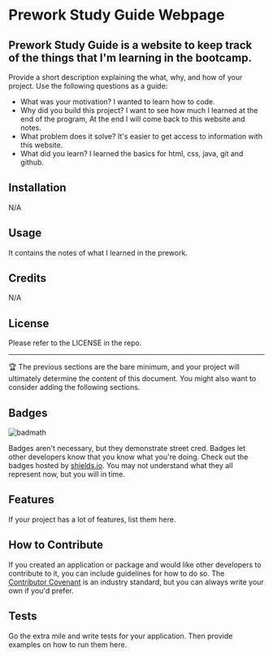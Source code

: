  # Prework Study Guide Webpage

## Prework Study Guide is a website to keep track of the things that I'm learning in the bootcamp.

Provide a short description explaining the what, why, and how of your project. Use the following questions as a guide:

- What was your motivation? I wanted to learn how to code.
- Why did you build this project? I want to see how much I learned at the end of the program, At the end I will come back to this website and notes.
- What problem does it solve? It's easier to get access to information with this website.
- What did you learn? I learned the basics for html, css, java, git and github. 


## Installation

N/A

## Usage

It contains the notes of what I learned in the prework.

## Credits

N/A

## License

Please refer to the LICENSE in the repo.


---

🏆 The previous sections are the bare minimum, and your project will ultimately determine the content of this document. You might also want to consider adding the following sections.

## Badges

![badmath](https://img.shields.io/github/languages/top/nielsenjared/badmath)

Badges aren't necessary, but they demonstrate street cred. Badges let other developers know that you know what you're doing. Check out the badges hosted by [shields.io](https://shields.io/). You may not understand what they all represent now, but you will in time.

## Features

If your project has a lot of features, list them here.

## How to Contribute

If you created an application or package and would like other developers to contribute to it, you can include guidelines for how to do so. The [Contributor Covenant](https://www.contributor-covenant.org/) is an industry standard, but you can always write your own if you'd prefer.

## Tests

Go the extra mile and write tests for your application. Then provide examples on how to run them here.